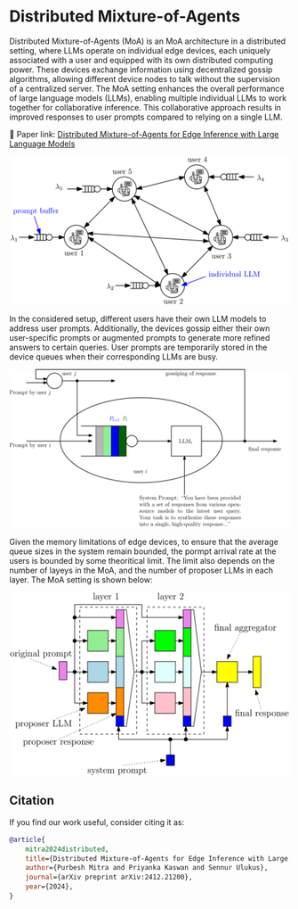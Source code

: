 # Distributed Mixture-of-Agents

Distributed Mixture-of-Agents (MoA) is an MoA architecture in a distributed setting, where LLMs operate on individual edge devices, each uniquely associated with a user and equipped with its own distributed computing power. These devices exchange information using decentralized gossip algorithms, allowing different device nodes to talk without the supervision of a centralized server. The MoA setting enhances the overall performance of large language models (LLMs), enabling multiple individual LLMs to work together for collaborative inference. This collaborative approach results in improved responses to user prompts compared to relying on a single LLM. 

🔗 Paper link: [Distributed Mixture-of-Agents for Edge Inference with Large Language Models](https://arxiv.org/abs/2412.21200)

<p align="center">
  <img src="assets/sample_DMoA_network.png" alt="Alt Text" width="750">
</p>

In the considered setup, different users have their own LLM models to address user prompts. Additionally, the devices gossip either their own user-specific prompts or augmented prompts to generate more refined answers to certain queries. User prompts are temporarily stored in the device queues when their corresponding LLMs are busy. 

<p align="center">
  <img src="assets/DMoA_network_structure.png" alt="Alt Text" width="750">
</p>

Given the memory limitations of edge devices, to ensure that the average queue sizes in the system remain bounded, the pormpt arrival rate at the users is bounded by some theoritical limit. The limit also depends on the number of layeys in the MoA, and the number of proposer LLMs in each layer. The MoA setting is shown below:

<p align="center">
  <img src="assets/MoA_model.png" alt="Alt Text" width="750">
</p>



## Citation
If you find our work useful, consider citing it as:
```bibtex
@article{
    mitra2024distributed,
    title={Distributed Mixture-of-Agents for Edge Inference with Large Language Models},
    author={Purbesh Mitra and Priyanka Kaswan and Sennur Ulukus},
    journal={arXiv preprint arXiv:2412.21200},
    year={2024},
}
```
